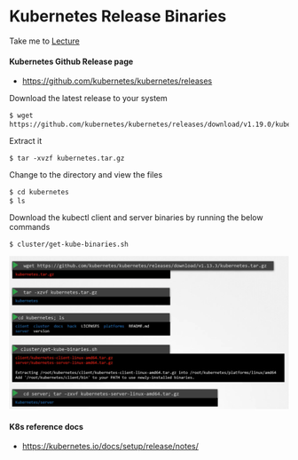 # Kubernetes Release Binaries

  Take me to [Lecture](https://kodekloud.com/courses/539883/lectures/9808329)
  
#### Kubernetes Github Release page
- https://github.com/kubernetes/kubernetes/releases

Download the latest release to your system
```
$ wget https://github.com/kubernetes/kubernetes/releases/download/v1.19.0/kubernetes.tar.gz
```

Extract it
```
$ tar -xvzf kubernetes.tar.gz
```

Change to the directory and view the files
```
$ cd kubernetes
$ ls
```

Download the kubectl client and server binaries by running the below commands
```
$ cluster/get-kube-binaries.sh
```

![bn12](../../images/bn12.PNG)


#### K8s reference docs
- https://kubernetes.io/docs/setup/release/notes/
